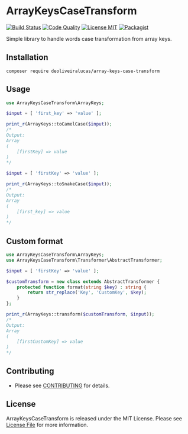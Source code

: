 # ArrayKeysCaseTransform

[![Build Status](https://travis-ci.com/deoliveiralucas/array-keys-case-transform.svg?branch=master)](https://travis-ci.com/deoliveiralucas/array-keys-case-transform)
[![Code Quality](https://scrutinizer-ci.com/g/deoliveiralucas/array-keys-case-transform/badges/quality-score.png?b=master)](https://scrutinizer-ci.com/g/deoliveiralucas/array-keys-case-transform/?branch=master)
[![License MIT](http://img.shields.io/badge/license-MIT-blue.svg?style=flat)](https://github.com/deoliveiralucas/array-keys-case-transform/blob/master/LICENSE)
[![Packagist](http://img.shields.io/packagist/v/mattketmo/camel.svg?style=flat)](https://packagist.org/packages/deoliveiralucas/array-keys-case-transform)

Simple library to handle words case transformation from array keys.

## Installation

```
composer require deoliveiralucas/array-keys-case-transform
```

## Usage

```php
use ArrayKeysCaseTransform\ArrayKeys;

$input = [ 'first_key' => 'value' ];

print_r(ArrayKeys::toCamelCase($input));
/*
Output:
Array
(
    [firstKey] => value
)
*/

$input = [ 'firstKey' => 'value' ];

print_r(ArrayKeys::toSnakeCase($input));
/* 
Output:
Array
(
    [first_key] => value
)
*/
```

## Custom format

```php
use ArrayKeysCaseTransform\ArrayKeys;
use ArrayKeysCaseTransform\Transformer\AbstractTransformer;

$input = [ 'firstKey' => 'value' ];

$customTransform = new class extends AbstractTransformer {
    protected function format(string $key) : string {
        return str_replace('Key', 'CustomKey', $key);
    }
};

print_r(ArrayKeys::transform($customTransform, $input));
/* 
Output:
Array
(
    [firstCustomKey] => value
)
*/
```

## Contributing ##

- Please see [CONTRIBUTING](CONTRIBUTING.md) for details.

## License

ArrayKeysCaseTransform is released under the MIT License. Please see [License File](LICENSE) for more information.
